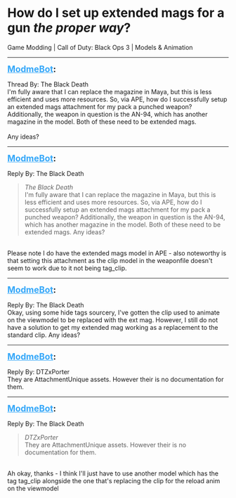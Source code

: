 # How do I set up extended mags for a gun *the proper way*?
Game Modding | Call of Duty: Black Ops 3 | Models & Animation

---
<strong style="font-size: 1.4em;"><span style="text-decoration: underline;text-decoration-color: #34a7f9;"><span style="color:#34a7f9;">ModmeBot</span></span>:</strong>

<p>Thread By: The Black Death<br />I&#39;m fully aware that I can replace the magazine in Maya, but this is less efficient and uses more resources. So, via APE, how do I successfully setup an extended mags attachment for my pack a punched weapon? Additionally, the weapon in question is the AN-94, which has another magazine in the model. Both of these need to be extended mags.<br /> <br />Any ideas?</p>

---
<strong style="font-size: 1.4em;"><span style="text-decoration: underline;text-decoration-color: #34a7f9;"><span style="color:#34a7f9;">ModmeBot</span></span>:</strong>

<p>Reply By: The Black Death<br /><blockquote><em>The Black Death</em><br />I&#39;m fully aware that I can replace the magazine in Maya, but this is less efficient and uses more resources. So, via APE, how do I successfully setup an extended mags attachment for my pack a punched weapon? Additionally, the weapon in question is the AN-94, which has another magazine in the model. Both of these need to be extended mags.   Any ideas?</blockquote><br /> Please note I do have the extended mags model in APE - also noteworthy is that setting this attachment as the clip model in the weaponfile doesn&#39;t seem to work due to it not being tag_clip.</p>

---
<strong style="font-size: 1.4em;"><span style="text-decoration: underline;text-decoration-color: #34a7f9;"><span style="color:#34a7f9;">ModmeBot</span></span>:</strong>

<p>Reply By: The Black Death<br />Okay, using some hide tags sourcery, I&#39;ve gotten the clip used to animate on the viewmodel to be replaced with the ext mag. However, I still do not have a solution to get my extended mag working as a replacement to the standard clip. Any ideas?</p>

---
<strong style="font-size: 1.4em;"><span style="text-decoration: underline;text-decoration-color: #34a7f9;"><span style="color:#34a7f9;">ModmeBot</span></span>:</strong>

<p>Reply By: DTZxPorter<br />They are AttachmentUnique assets. However their is no documentation for them.</p>

---
<strong style="font-size: 1.4em;"><span style="text-decoration: underline;text-decoration-color: #34a7f9;"><span style="color:#34a7f9;">ModmeBot</span></span>:</strong>

<p>Reply By: The Black Death<br /><blockquote><em>DTZxPorter</em><br />They are AttachmentUnique assets. However their is no documentation for them.</blockquote><br /> Ah okay, thanks - I think I&#39;ll just have to use another model which has the tag tag_clip alongside the one that&#39;s replacing the clip for the reload anim on the viewmodel</p>
